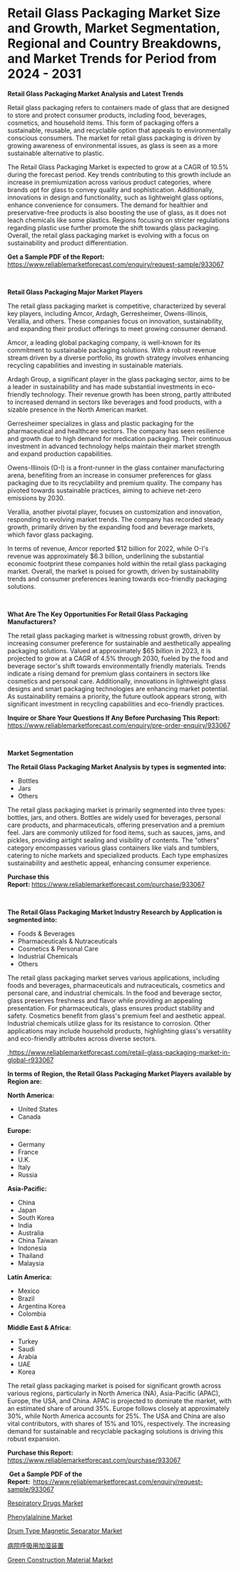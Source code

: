 <p><h1>Retail Glass Packaging Market Size and Growth, Market Segmentation, Regional and Country Breakdowns, and Market Trends for Period from 2024 -  2031</h1></p><p><strong>Retail Glass Packaging Market Analysis and Latest Trends</strong></p>
<p><p>Retail glass packaging refers to containers made of glass that are designed to store and protect consumer products, including food, beverages, cosmetics, and household items. This form of packaging offers a sustainable, reusable, and recyclable option that appeals to environmentally conscious consumers. The market for retail glass packaging is driven by growing awareness of environmental issues, as glass is seen as a more sustainable alternative to plastic. </p><p>The Retail Glass Packaging Market is expected to grow at a CAGR of 10.5% during the forecast period. Key trends contributing to this growth include an increase in premiumization across various product categories, where brands opt for glass to convey quality and sophistication. Additionally, innovations in design and functionality, such as lightweight glass options, enhance convenience for consumers. The demand for healthier and preservative-free products is also boosting the use of glass, as it does not leach chemicals like some plastics. Regions focusing on stricter regulations regarding plastic use further promote the shift towards glass packaging. Overall, the retail glass packaging market is evolving with a focus on sustainability and product differentiation.</p></p>
<p><strong>Get a Sample PDF of the Report:&nbsp;</strong> <a href="https://www.reliablemarketforecast.com/enquiry/request-sample/933067">https://www.reliablemarketforecast.com/enquiry/request-sample/933067</a></p>
<p>&nbsp;</p>
<p><strong>Retail Glass Packaging Major Market Players</strong></p>
<p><p>The retail glass packaging market is competitive, characterized by several key players, including Amcor, Ardagh, Gerresheimer, Owens-Illinois, Verallia, and others. These companies focus on innovation, sustainability, and expanding their product offerings to meet growing consumer demand.</p><p>Amcor, a leading global packaging company, is well-known for its commitment to sustainable packaging solutions. With a robust revenue stream driven by a diverse portfolio, its growth strategy involves enhancing recycling capabilities and investing in sustainable materials.</p><p>Ardagh Group, a significant player in the glass packaging sector, aims to be a leader in sustainability and has made substantial investments in eco-friendly technology. Their revenue growth has been strong, partly attributed to increased demand in sectors like beverages and food products, with a sizable presence in the North American market.</p><p>Gerresheimer specializes in glass and plastic packaging for the pharmaceutical and healthcare sectors. The company has seen resilience and growth due to high demand for medication packaging. Their continuous investment in advanced technology helps maintain their market strength and expand production capabilities.</p><p>Owens-Illinois (O-I) is a front-runner in the glass container manufacturing arena, benefiting from an increase in consumer preferences for glass packaging due to its recyclability and premium quality. The company has pivoted towards sustainable practices, aiming to achieve net-zero emissions by 2030.</p><p>Verallia, another pivotal player, focuses on customization and innovation, responding to evolving market trends. The company has recorded steady growth, primarily driven by the expanding food and beverage markets, which favor glass packaging.</p><p>In terms of revenue, Amcor reported $12 billion for 2022, while O-I's revenue was approximately $6.3 billion, underlining the substantial economic footprint these companies hold within the retail glass packaging market. Overall, the market is poised for growth, driven by sustainability trends and consumer preferences leaning towards eco-friendly packaging solutions.</p></p>
<p>&nbsp;</p>
<p><strong>What Are The Key Opportunities For Retail Glass Packaging Manufacturers?</strong></p>
<p><p>The retail glass packaging market is witnessing robust growth, driven by increasing consumer preference for sustainable and aesthetically appealing packaging solutions. Valued at approximately $65 billion in 2023, it is projected to grow at a CAGR of 4.5% through 2030, fueled by the food and beverage sector's shift towards environmentally friendly materials. Trends indicate a rising demand for premium glass containers in sectors like cosmetics and personal care. Additionally, innovations in lightweight glass designs and smart packaging technologies are enhancing market potential. As sustainability remains a priority, the future outlook appears strong, with significant investment in recycling capabilities and eco-friendly practices.</p></p>
<p><strong>Inquire or Share Your Questions If Any Before Purchasing This Report:</strong> <a href="https://www.reliablemarketforecast.com/enquiry/pre-order-enquiry/933067">https://www.reliablemarketforecast.com/enquiry/pre-order-enquiry/933067</a></p>
<p>&nbsp;</p>
<p><strong>Market Segmentation</strong></p>
<p><strong>The Retail Glass Packaging Market Analysis by types is segmented into:</strong></p>
<p><ul><li>Bottles</li><li>Jars</li><li>Others</li></ul></p>
<p><p>The retail glass packaging market is primarily segmented into three types: bottles, jars, and others. Bottles are widely used for beverages, personal care products, and pharmaceuticals, offering preservation and a premium feel. Jars are commonly utilized for food items, such as sauces, jams, and pickles, providing airtight sealing and visibility of contents. The "others" category encompasses various glass containers like vials and tumblers, catering to niche markets and specialized products. Each type emphasizes sustainability and aesthetic appeal, enhancing consumer experience.</p></p>
<p><strong>Purchase this Report:&nbsp;</strong><a href="https://www.reliablemarketforecast.com/purchase/933067">https://www.reliablemarketforecast.com/purchase/933067</a></p>
<p>&nbsp;</p>
<p><strong>The Retail Glass Packaging Market Industry Research by Application is segmented into:</strong></p>
<p><ul><li>Foods & Beverages</li><li>Pharmaceuticals & Nutraceuticals</li><li>Cosmetics & Personal Care</li><li>Industrial Chemicals</li><li>Others</li></ul></p>
<p><p>The retail glass packaging market serves various applications, including foods and beverages, pharmaceuticals and nutraceuticals, cosmetics and personal care, and industrial chemicals. In the food and beverage sector, glass preserves freshness and flavor while providing an appealing presentation. For pharmaceuticals, glass ensures product stability and safety. Cosmetics benefit from glass's premium feel and aesthetic appeal. Industrial chemicals utilize glass for its resistance to corrosion. Other applications may include household products, highlighting glass's versatility and eco-friendly attributes across diverse sectors.</p></p>
<p><a href="https://www.reliablemarketforecast.com/retail-glass-packaging-market-in-global-r933067">&nbsp;https://www.reliablemarketforecast.com/retail-glass-packaging-market-in-global-r933067</a></p>
<p><strong>In terms of Region, the Retail Glass Packaging Market Players available by Region are:</strong></p>
<p>
    <p> <strong> North America: </strong>
        <ul>
            <li>United States</li>
            <li>Canada</li>
        </ul>
        </p> 
    <p> <strong> Europe: </strong>
        <ul>
            <li>Germany</li>
            <li>France</li>
            <li>U.K.</li>
            <li>Italy</li>
            <li>Russia</li>
        </ul>
        </p> 
    <p> <strong> Asia-Pacific: </strong>
        <ul>
            <li>China</li>
            <li>Japan</li>
            <li>South Korea</li>
            <li>India</li>
            <li>Australia</li>
            <li>China Taiwan</li>
            <li>Indonesia</li>
            <li>Thailand</li>
            <li>Malaysia</li>
        </ul>
        </p> 
    <p> <strong> Latin America: </strong>
        <ul>
            <li>Mexico</li>
            <li>Brazil</li>
            <li>Argentina Korea</li>
            <li>Colombia</li>
        </ul>
        </p> 
    <p> <strong> Middle East & Africa: </strong>
        <ul>
            <li>Turkey</li>
            <li>Saudi</li>
            <li>Arabia</li>
            <li>UAE</li>
            <li>Korea</li>
        </ul>
    </p>
    </p>
<p><p>The retail glass packaging market is poised for significant growth across various regions, particularly in North America (NA), Asia-Pacific (APAC), Europe, the USA, and China. APAC is projected to dominate the market, with an estimated share of around 35%. Europe follows closely at approximately 30%, while North America accounts for 25%. The USA and China are also vital contributors, with shares of 15% and 10%, respectively. The increasing demand for sustainable and recyclable packaging solutions is driving this robust expansion.</p></p>
<p><strong>Purchase this Report: </strong><a href="https://www.reliablemarketforecast.com/purchase/933067">https://www.reliablemarketforecast.com/purchase/933067</a></p>
<p>&nbsp;<strong>Get a Sample PDF of the Report:&nbsp;&nbsp;</strong><a href="https://www.reliablemarketforecast.com/enquiry/request-sample/933067">https://www.reliablemarketforecast.com/enquiry/request-sample/933067</a></p>
<p><strong></strong></p>
<p><p><a href="https://github.com/gdfhhhj/Market-Research-Report-List-6/blob/main/respiratory-drugs-market.md">Respiratory Drugs Market</a></p><p><a href="https://www.linkedin.com/pulse/global-phenylalalnine-market-status-2024-2031-forecast-dvfuf?trackingId=S08du7uOTjubrtlYGVZeVA%3D%3D">Phenylalalnine Market</a></p><p><a href="https://medium.com/@theomorar/the-drum-type-magnetic-separator-market-prioritizes-cost-control-and-efficiency-enhancement-142cd1a932b1">Drum Type Magnetic Separator Market</a></p><p><a href="https://medium.com/@berryguann/%E3%82%B0%E3%83%AD%E3%83%BC%E3%83%90%E3%83%AB%E5%B8%82%E5%A0%B4%E3%81%AE%E5%8B%95%E5%90%91-2024%E5%B9%B4%E3%81%8B%E3%82%892031%E5%B9%B4%E3%81%BE%E3%81%A7%E3%81%AE%E7%97%85%E9%99%A2%E7%94%A8%E5%91%BC%E5%90%B8%E5%8A%A0%E6%B9%BF%E5%99%A8%E5%B8%82%E5%A0%B4%E3%81%AE%E3%83%88%E3%83%AC%E3%83%B3%E3%83%89%E3%81%A8%E6%88%90%E9%95%B7%E5%88%86%E6%9E%90%E4%BA%88%E6%B8%AC-e7618d05e642">病院呼吸用加湿装置</a></p><p><a href="https://www.linkedin.com/pulse/green-construction-material-industry-analysis-report-its-1sjce?trackingId=HDA62gt%2FShm7lV9Txy3nIQ%3D%3D">Green Construction Material Market</a></p></p>